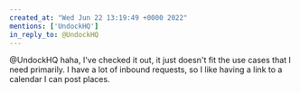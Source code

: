 ```yaml
---
created_at: "Wed Jun 22 13:19:49 +0000 2022"
mentions: ['UndockHQ']
in_reply_to: @UndockHQ
---
```


@UndockHQ haha, I've checked it out, it just doesn't fit the use cases that I need primarily. I have a lot of inbound requests, so I like having a link to a calendar I can post places.